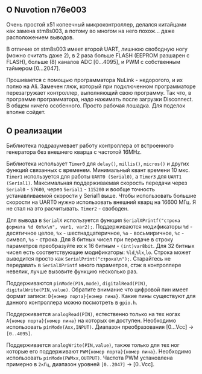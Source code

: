 ## О Nuvotion n76e003

Очень простой x51 копеечный микроконтроллер, делался китайцами как замена stm8s003, а потому во многом на него похож... даже расположением выводов.

В отличие от stm8s003 имеет второй UART, лишнюю свободную ногу (можно считать даже 2), в 2 раза больше FLASH (EEPROM разшарен с FLASH), больше (8) каналов ADC [0...4095], и PWM с собственным таймером [0...2047].

Прошивается с помощью программатора NuLink - недорогого, и их полно на Ali. Замечен глюк, который при подключенном программаторе перезагружает контроллер, выполняющий свою программу. Так что, в программе программатора, надо нажимать после загрузки Disconnect.
В общем ничего особенного. Просто рабочая лошадка. Для поделок вполне сойдет.


## О реализации

Библиотека подразумевает работу контроллера от встроенного генератора без внешнего кварца с частотой 16MHz.

Библиотека использует `Timer0` для `delay()`, `millis()`, `micros()` и других функций связанных с временем. Минимальный квант времени 10 мкс. `Timer1` используется для работы `UART0 (Serial0)`, а `Timer3` для `UART1 (Serial1)`. Максимальная поддерживаемая скорость передачи через `Serial0` - `57600`, через `Serial1` - `115200` и вообще точность устанавливаемой скорости у Serial1 выше. Чтобы использовать большие скорости на UART0 нужно использовать внешний кварц на 16600 МГц. Я не стал на это расчитывать. `Timer2` - свободен.

Для вывода в `SerialX` используется функция `SerialXPrintf("строка формата %d 0x%x\n", var1, var2);`. Поддерживаются модификаторы `%d` - десятичное целое, `%x` - шестнадцатеричное, `%o` - восьмиричное, `%c` - символ, `%s` - строка. Для 8 битных чисел при передаче в строку параметров преобразуйте их к 16 битным - `(int)var8bit`. Для 32 битных чисел есть соответствующие модификаторы: `%ld`,`%lx`,`lo`. Строка может выводится просто как `SerialPrint("строка\n");`. Старайтесь не передавать в `SerialXPrintf` много параметров, стэк в контроллере невелик, лучше вызовите функцию несколько раз.

Поддерживаются `pinMode(PIN,mode)`, `digitalRead(PIN)`, `digitalWrite(PIN,value)`. Обратите внимание что цифровой пин имеет формат записи: `D{номер порта}{номер пина}`. Какие пины существуют для данного контроллера можно посмотреть в `gpio.h`.

Поддерживается `analogRead(PIN)`, естественно только на тех ногах `A{номер порта}{номер пина}` на которых он доступен. Необходимо использовать `pinMode(Axx,INPUT)`. Диапазон преобразования [0...Vcc] -> `[0..4095]`.

Поддерживается `analogWrite(PIN,value)`, также только для тех ног которые его поддерживают `PWM{номер порта}{номер пина}`. Необходимо использовать `pinMode(PWMxx,OUTPUT)`. Частота PWM установлена примерно в `2кГц`, диапазон уровней `[0..2047]` -> [0..Vcc].
